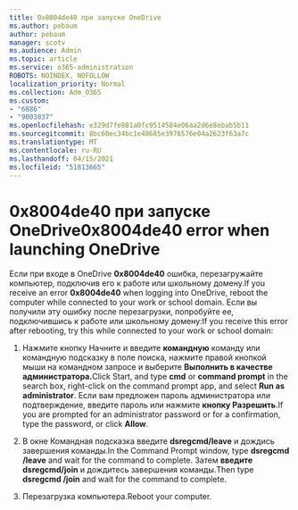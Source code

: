 ```yaml
---
title: 0x8004de40 при запуске OneDrive
ms.author: pebaum
author: pebaum
manager: scotv
ms.audience: Admin
ms.topic: article
ms.service: o365-administration
ROBOTS: NOINDEX, NOFOLLOW
localization_priority: Normal
ms.collection: Adm_O365
ms.custom:
- "6886"
- "9003837"
ms.openlocfilehash: e329d7fe881a0fc9514584e06aa2d6e8ebab5b11
ms.sourcegitcommit: 8bc60ec34bc1e40685e3976576e04a2623f63a7c
ms.translationtype: MT
ms.contentlocale: ru-RU
ms.lasthandoff: 04/15/2021
ms.locfileid: "51813665"
---
```

# <a name="0x8004de40-error-when-launching-onedrive"></a><span data-ttu-id="381af-102">0x8004de40 при запуске OneDrive</span><span class="sxs-lookup"><span data-stu-id="381af-102">0x8004de40 error when launching OneDrive</span></span>

<span data-ttu-id="381af-103">Если при входе в OneDrive **0x8004de40** ошибка, перезагружайте компьютер, подключив его к работе или школьному домену.</span><span class="sxs-lookup"><span data-stu-id="381af-103">If you receive an error **0x8004de40** when  logging into OneDrive, reboot the computer while connected to your work or school domain.</span></span> <span data-ttu-id="381af-104">Если вы получили эту ошибку после перезагрузки, попробуйте ее, подключившись к работе или школьному домену:</span><span class="sxs-lookup"><span data-stu-id="381af-104">If you receive this error after rebooting, try this while connected to your work or school domain:</span></span>

1. <span data-ttu-id="381af-105">Нажмите кнопку Начните  и введите **командную** команду или командную подсказку в поле поиска, нажмите правой кнопкой мыши на командном запросе и выберите **Выполнить в качестве администратора.**</span><span class="sxs-lookup"><span data-stu-id="381af-105">Click Start, and type **cmd** or **command prompt**  in the search  box, right-click on the command prompt app, and select  **Run as administrator**.</span></span> <span data-ttu-id="381af-106">Если вам предложен пароль администратора или подтверждение, введите пароль или нажмите **кнопку Разрешить**.</span><span class="sxs-lookup"><span data-stu-id="381af-106">If you are prompted for an administrator password or for a confirmation, type the password, or click **Allow**.</span></span>  

2. <span data-ttu-id="381af-107">В окне Командная подсказка введите **dsregcmd/leave**  и дождись завершения команды.</span><span class="sxs-lookup"><span data-stu-id="381af-107">In the Command Prompt window, type **dsregcmd /leave**  and wait for the command to complete.</span></span> <span data-ttu-id="381af-108">Затем **введите dsregcmd/join** и дождитесь завершения команды.</span><span class="sxs-lookup"><span data-stu-id="381af-108">Then type **dsregcmd /join** and wait for the command to complete.</span></span>
3. <span data-ttu-id="381af-109">Перезагрузка компьютера.</span><span class="sxs-lookup"><span data-stu-id="381af-109">Reboot your computer.</span></span>
